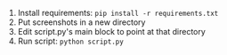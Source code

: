 1. Install requirements: `pip install -r requirements.txt`
2. Put screenshots in a new directory
3. Edit script.py's main block to point at that directory
4. Run script: `python script.py`
